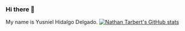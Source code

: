 ### Hi there 👋
My name is Yusniel Hidalgo Delgado.
<a href="http://www.github.com/yhdelgado"><img src="https://github-readme-stats.vercel.app/api?username=yhdelgado&show_icons=true&hide=&count_private=true&title_color=0891b2&text_color=ffffff&icon_color=0891b2&bg_color=1c1917&hide_border=true&show_icons=true" alt="Nathan Tarbert's GitHub stats" /></a>
